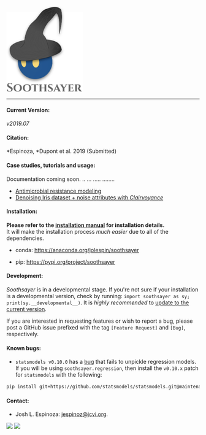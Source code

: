 
<img src="logo.png" width=200>

_________________________________

#### Current Version:
*v2019.07*

#### Citation:
*Espinoza, *Dupont et al. 2019 (Submitted)

#### Case studies, tutorials and usage:
Documentation coming soon. .. ... ..... ........

* [Antimicrobial resistance modeling](https://github.com/jolespin/antimicrobial_resistance_modeling/blob/master/Espinoza-Dupont_et_al_2019/Notebooks/markdown_version/Espinoza-Dupont_et_al_2019.md)
* [Denoising Iris dataset + noise attributes with *Clairvoyance*](tutorials/Notebooks/markdown_versions/Denoising_Iris-plus-Noise_with_Clairvoyance/Denoising_Iris-plus-Noise_with_Clairvoyance.md)

#### Installation:
**Please refer to the [installation manual](install/README.md) for installation details.**  
It will make the installation process *much easier* due to all of the dependencies. 

* conda: https://anaconda.org/jolespin/soothsayer

* pip: https://pypi.org/project/soothsayer


#### Development:
*Soothsayer* is in a developmental stage.  If you're not sure if your installation is a developmental version, check by running: `import soothsayer as sy; print(sy.__developmental__)`.  It is *highly recommended* to [update to the current version](https://github.com/jolespin/soothsayer/tree/master/install#update-to-the-current-release-recommended). 

If you are interested in requesting features or wish to report a bug, please post a GitHub issue prefixed with the tag `[Feature Request]` and `[Bug]`, respectively.

#### Known bugs:
* `statsmodels v0.10.0` has a [bug](https://github.com/statsmodels/statsmodels/issues/5899) that fails to unpickle regression models.  If you will be using `soothsayer.regression`, then install the `v0.10.x` patch for `statsmodels` with the following:

```bash
pip install git+https://github.com/statsmodels/statsmodels.git@maintenance/0.10.x
```


#### Contact:
* Josh L. Espinoza: [jespinoz@jcvi.org](jespinoz@jcvi.org).

<img src ="https://allpistuff.com/wp-content/uploads/2018/07/twitter.c0030826.jpg" width=100>
<img src="https://binstar-static-prod.s3.amazonaws.com/latest/img/AnacondaCloud_logo_green.png" width=300>
